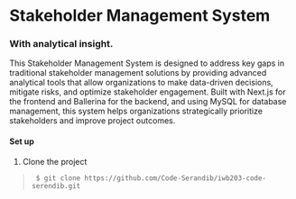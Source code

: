 # Stakeholder Management System

### With analytical insight.

This Stakeholder Management System is designed to address key gaps in traditional stakeholder management solutions by providing advanced analytical tools that allow organizations to make  data-driven decisions, mitigate risks, and optimize stakeholder engagement. Built with Next.js for the frontend and Ballerina for the backend, and using MySQL for database management, this  system helps organizations strategically prioritize stakeholders and improve project outcomes. 

#### Set up

1. Clone the project 

> ```
>  $ git clone https://github.com/Code-Serandib/iwb203-code-serendib.git
> ```

